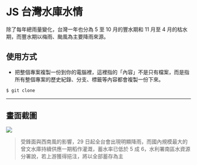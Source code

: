 # JS 台灣水庫水情

除了每年總雨量變化，台灣一年也分為 5 至 10 月的豐水期和 11 月至 4 月的枯水期，而豐水期以梅雨、颱風為主要降雨來源。

## 使用方式
- 把整個專案複製一份到你的電腦裡，這裡指的「內容」不是只有檔案，而是指所有整個專案的歷史紀錄、分支、標籤等內容都會複製一份下來。
```sh
$ git clone
```

----

## 畫面截圖
![](https://i.imgur.com/yqJ7LPQ.png)
>  受鋒面與西南風的影響，29 日起全台會出現明顯降雨，而國內規模最大的曾文水庫持續供應一期稻作灌溉，蓄水率已低於 5 成 6，水利署南區水資源分署說，若上游獲得挹注，將以全部蓄存為主
